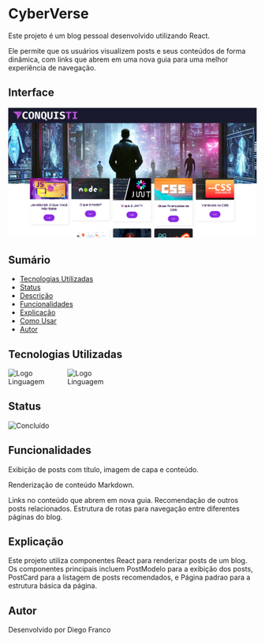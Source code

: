 # CyberVerse

Este projeto é um blog pessoal desenvolvido utilizando React. 

Ele permite que os usuários visualizem posts e seus conteúdos de forma dinâmica, com links que abrem em uma nova guia para uma melhor experiência de navegação.

## Interface

<div align="center">
  <img src="img/logo.png" alt="Imagem do Projeto" width="900">
</div>

## Sumário

- [Tecnologias Utilizadas](#tecnologias-utilizadas)
- [Status](#status)
- [Descrição](#descrição)
- [Funcionalidades](#funcionalidades)
- [Explicação](#explicação)
- [Como Usar](#como-usar)
- [Autor](#autor)

## Tecnologias Utilizadas

<div style="display: flex; flex-direction: row;">
  <div style="margin-right: 20px; display: flex; justify-content: flex-start;">
    <img src="img/js.png" alt="Logo Linguagem" width="100"/>
  </div>
  <div style="margin-right: 20px; display: flex; justify-content: flex-start;">
    <img src="img/react.png" alt="Logo Linguagem" width="100"/>
  </div>
</div>

## Status

![Concluído](http://img.shields.io/static/v1?label=STATUS&message=CONCLUIDO&color=GREEN&style=for-the-badge)

## Funcionalidades

Exibição de posts com título, imagem de capa e conteúdo.

Renderização de conteúdo Markdown.

Links no conteúdo que abrem em nova guia.
Recomendação de outros posts relacionados.
Estrutura de rotas para navegação entre diferentes páginas do blog.

## Explicação

Este projeto utiliza componentes React para renderizar posts de um blog. Os componentes principais incluem PostModelo para a exibição dos posts, PostCard para a listagem de posts recomendados, e Página padrao para a estrutura básica da página.

## Autor

Desenvolvido por Diego Franco
